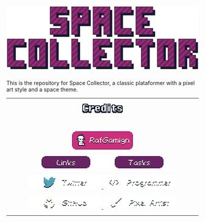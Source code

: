 <h1 align="center">
    <img src="Art/ReadMe/Logo.png" alt="Space Collector">
</h1>

This is the repository for Space Collector, a classic plataformer with a pixel art style and a space theme.

---

<p align="center">
    <img src="Art/ReadMe/Credits.png">
</p>
<br>
<p align="center">
    <img src="Art/ReadMe/Credits/People_Raf.png">
    <p align="center">
        <img src="Art/ReadMe/Credits/Tabs.png">
    </p>
    <p align="center">
        <a href="https://twitter.com/RafGamign">
            <img src="Art/ReadMe/Credits/Links_Twitter.png">
        </a>
        <img src="Art/ReadMe/Credits/Tasks_Programmer.png">
    </p>
    <p align="center">
        <a href="https://github.com/RafGamign">
            <img src="Art/ReadMe/Credits/Links_Github.png">
        </a>
        <img src="Art/ReadMe/Credits/Tasks_PixelArtist.png">
    </p>
</p>

---
